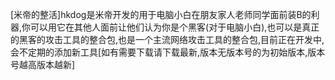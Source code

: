 [米帝的整活]hkdog是米帝开发的用于电脑小白在朋友家人老师同学面前装B的利器,你可以用它在其他人面前让他们认为你是个黑客(对于电脑小白),也可以是真正的黑客的攻击工具的整合包,也是一个主流网络攻击工具的整合包,目前正在开发中,会不定期的添加新工具[如有需要下载请下载最新,版本无版本号的为初始版本,版本号越高版本越新]
